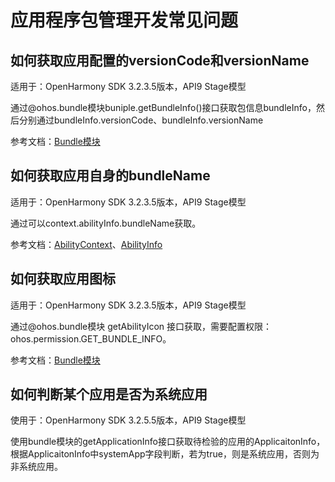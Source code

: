 # 应用程序包管理开发常见问题

## 如何获取应用配置的versionCode和versionName

适用于：OpenHarmony SDK 3.2.3.5版本，API9 Stage模型

通过\@ohos.bundle模块buniple.getBundleInfo()接口获取包信息bundleInfo，然后分别通过bundleInfo.versionCode、bundleInfo.versionName

参考文档：[Bundle模块](../reference/apis/js-apis-Bundle.md#bundlegetbundleinfo)

## 如何获取应用自身的bundleName

适用于：OpenHarmony SDK 3.2.3.5版本，API9 Stage模型

通过可以context.abilityInfo.bundleName获取。

参考文档：[AbilityContext](../reference/apis/js-apis-ability-context.md#%E5%B1%9E%E6%80%A7)、[AbilityInfo](../reference/apis/js-apis-bundle-AbilityInfo.md)

## 如何获取应用图标

适用于：OpenHarmony SDK 3.2.3.5版本，API9 Stage模型

通过\@ohos.bundle模块 getAbilityIcon 接口获取，需要配置权限：ohos.permission.GET_BUNDLE_INFO。

参考文档：[Bundle模块](../reference/apis/js-apis-Bundle.md#bundlegetbundleinfo)

## 如何判断某个应用是否为系统应用

使用于：OpenHarmony SDK 3.2.5.5版本，API9 Stage模型

使用bundle模块的getApplicationInfo接口获取待检验的应用的ApplicaitonInfo，根据ApplicaitonInfo中systemApp字段判断，若为true，则是系统应用，否则为非系统应用。
